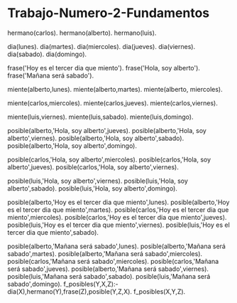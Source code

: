 # Trabajo-Numero-2-Fundamentos
hermano(carlos).
hermano(alberto).
hermano(luis).

dia(lunes).
dia(martes).
dia(miercoles).
dia(jueves).
dia(viernes).
dia(sabado).
dia(domingo).

frase('Hoy es el tercer dia que miento').
frase('Hola, soy alberto').
frase('Mañana será sabado').


miente(alberto,lunes).
miente(alberto,martes).
miente(alberto, miercoles).

miente(carlos,miercoles).
miente(carlos,jueves).
miente(carlos,viernes).

miente(luis,viernes).
miente(luis,sabado).
miente(luis,domingo).

posible(alberto,'Hola, soy alberto',jueves).
posible(alberto,'Hola, soy alberto',viernes).
posible(alberto,'Hola, soy alberto',sabado).
posible(alberto,'Hola, soy alberto',domingo).

posible(carlos,'Hola, soy alberto',miercoles).
posible(carlos,'Hola, soy alberto',jueves).
posible(carlos,'Hola, soy alberto',viernes).

posible(luis,'Hola, soy alberto',viernes).
posible(luis,'Hola, soy alberto',sabado).
posible(luis,'Hola, soy alberto',domingo).


posible(alberto,'Hoy es el tercer dia que miento',lunes).
posible(alberto,'Hoy es el tercer dia que miento',martes).
posible(carlos,'Hoy es el tercer dia que miento',miercoles).
posible(carlos,'Hoy es el tercer dia que miento',jueves).
posible(luis,'Hoy es el tercer dia que miento',viernes).
posible(luis,'Hoy es el tercer dia que miento',sabado).

posible(alberto,'Mañana será sabado',lunes).
posible(alberto,'Mañana será sabado',martes).
posible(alberto,'Mañana será sabado',miercoles).
posible(carlos,'Mañana será sabado',miercoles).
posible(carlos,'Mañana será sabado',jueves).
posible(alberto,'Mañana será sabado',viernes).
posible(luis,'Mañana será sabado',sabado).
posible(luis,'Mañana será sabado',domingo).
f_posibles(Y,X,Z):-dia(X),hermano(Y),frase(Z),posible(Y,Z,X).
f_posibles(X,Y,Z).
